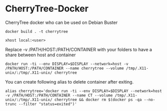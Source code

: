 # CherryTree-Docker
CherryTree docker who can be used on Debian Buster

`docker build . -t cherrytree`

`xhost local:<user>`

Replace -v /PATH/HOST:/PATH/CONTAINER with your folders to have a share between host and container

`docker run -ti --env DISPLAY=$DISPLAY --network=host -v /PATH/HOST:/PATH/CONTAINER --name cherrytree --volume /tmp/.X11-unix/:/tmp/.X11-unix/ cherrytree`

You can create following alias to delete container after exiting.

`alias cherrytree='docker run -ti --env DISPLAY=$DISPLAY --network=host -v /PATH/HOST:/PATH/CONTAINER --name CT --volume /tmp/.X11-unix/:/tmp/.X11-unix/ cherrytree && docker rm $(docker ps -qa --no-trunc --filter "status=exited")'`
